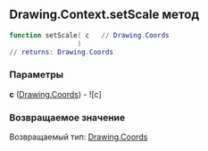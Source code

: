 ## Drawing.Context.setScale метод


```lua
function setScale( c   // Drawing.Coords
                 )
// returns: Drawing.Coords
```


### Параметры

**c** ([Drawing.Coords](../../Drawing/Coords.md)) - ![c]

### Возвращаемое значение

Возвращаемый тип: [Drawing.Coords](../../Drawing/Coords.md)

